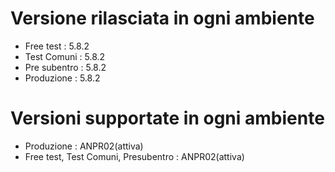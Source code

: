 # Versione rilasciata in ogni ambiente

- Free test : 5.8.2
- Test Comuni : 5.8.2
- Pre subentro : 5.8.2
- Produzione : 5.8.2


# Versioni supportate in ogni ambiente

- Produzione : ANPR02(attiva)
- Free test, Test Comuni, Presubentro : ANPR02(attiva)
